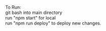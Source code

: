 To Run:</br>
git bash into main directory</br>
run "npm start" for local</br>
run "npm run deploy" to deploy new changes.</br>
